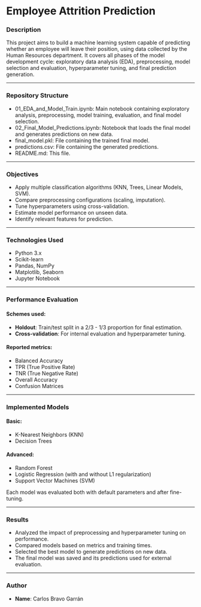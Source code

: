 # Employee Attrition Prediction

### Description

This project aims to build a machine learning system capable of predicting whether an employee will leave their position, using data collected by the Human Resources department. It covers all phases of the model development cycle: exploratory data analysis (EDA), preprocessing, model selection and evaluation, hyperparameter tuning, and final prediction generation.

---

### Repository Structure

- 01_EDA_and_Model_Train.ipynb: Main notebook containing exploratory analysis, preprocessing, model training, evaluation, and final model selection.
- 02_Final_Model_Predictions.ipynb: Notebook that loads the final model and generates predictions on new data.
- final_model.pkl: File containing the trained final model.
- predictions.csv: File containing the generated predictions.
- README.md: This file.                  

---

### Objectives

- Apply multiple classification algorithms (KNN, Trees, Linear Models, SVM).
- Compare preprocessing configurations (scaling, imputation).
- Tune hyperparameters using cross-validation.
- Estimate model performance on unseen data.
- Identify relevant features for prediction.

---

### Technologies Used

- Python 3.x  
- Scikit-learn  
- Pandas, NumPy  
- Matplotlib, Seaborn  
- Jupyter Notebook  

---

### Performance Evaluation

#### Schemes used:
- **Holdout**: Train/test split in a 2/3 - 1/3 proportion for final estimation.
- **Cross-validation**: For internal evaluation and hyperparameter tuning.

#### Reported metrics:
- Balanced Accuracy  
- TPR (True Positive Rate)  
- TNR (True Negative Rate)  
- Overall Accuracy  
- Confusion Matrices  

---

### Implemented Models

#### Basic:
- K-Nearest Neighbors (KNN)  
- Decision Trees  

#### Advanced:
- Random Forest
- Logistic Regression (with and without L1 regularization)  
- Support Vector Machines (SVM)  

Each model was evaluated both with default parameters and after fine-tuning.

---

### Results

- Analyzed the impact of preprocessing and hyperparameter tuning on performance.
- Compared models based on metrics and training times.
- Selected the best model to generate predictions on new data.
- The final model was saved and its predictions used for external evaluation.

---

### Author

- **Name**: Carlos Bravo Garrán
